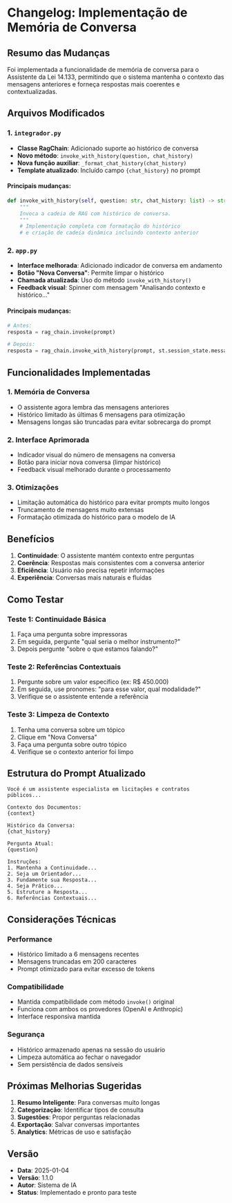 # Changelog: Implementação de Memória de Conversa

## Resumo das Mudanças

Foi implementada a funcionalidade de memória de conversa para o Assistente da Lei 14.133, permitindo que o sistema mantenha o contexto das mensagens anteriores e forneça respostas mais coerentes e contextualizadas.

## Arquivos Modificados

### 1. `integrador.py`
- **Classe RagChain**: Adicionado suporte ao histórico de conversa
- **Novo método**: `invoke_with_history(question, chat_history)`
- **Nova função auxiliar**: `_format_chat_history(chat_history)`
- **Template atualizado**: Incluído campo `{chat_history}` no prompt

#### Principais mudanças:
```python
def invoke_with_history(self, question: str, chat_history: list) -> str:
    """
    Invoca a cadeia de RAG com histórico de conversa.
    """
    # Implementação completa com formatação do histórico
    # e criação de cadeia dinâmica incluindo contexto anterior
```

### 2. `app.py`
- **Interface melhorada**: Adicionado indicador de conversa em andamento
- **Botão "Nova Conversa"**: Permite limpar o histórico
- **Chamada atualizada**: Uso do método `invoke_with_history()`
- **Feedback visual**: Spinner com mensagem "Analisando contexto e histórico..."

#### Principais mudanças:
```python
# Antes:
resposta = rag_chain.invoke(prompt)

# Depois:
resposta = rag_chain.invoke_with_history(prompt, st.session_state.messages[:-1])
```

## Funcionalidades Implementadas

### 1. Memória de Conversa
- O assistente agora lembra das mensagens anteriores
- Histórico limitado às últimas 6 mensagens para otimização
- Mensagens longas são truncadas para evitar sobrecarga do prompt

### 2. Interface Aprimorada
- Indicador visual do número de mensagens na conversa
- Botão para iniciar nova conversa (limpar histórico)
- Feedback visual melhorado durante o processamento

### 3. Otimizações
- Limitação automática do histórico para evitar prompts muito longos
- Truncamento de mensagens muito extensas
- Formatação otimizada do histórico para o modelo de IA

## Benefícios

1. **Continuidade**: O assistente mantém contexto entre perguntas
2. **Coerência**: Respostas mais consistentes com a conversa anterior
3. **Eficiência**: Usuário não precisa repetir informações
4. **Experiência**: Conversas mais naturais e fluidas

## Como Testar

### Teste 1: Continuidade Básica
1. Faça uma pergunta sobre impressoras
2. Em seguida, pergunte "qual seria o melhor instrumento?"
3. Depois pergunte "sobre o que estamos falando?"

### Teste 2: Referências Contextuais
1. Pergunte sobre um valor específico (ex: R$ 450.000)
2. Em seguida, use pronomes: "para esse valor, qual modalidade?"
3. Verifique se o assistente entende a referência

### Teste 3: Limpeza de Contexto
1. Tenha uma conversa sobre um tópico
2. Clique em "Nova Conversa"
3. Faça uma pergunta sobre outro tópico
4. Verifique se o contexto anterior foi limpo

## Estrutura do Prompt Atualizado

```
Você é um assistente especialista em licitações e contratos públicos...

Contexto dos Documentos:
{context}

Histórico da Conversa:
{chat_history}

Pergunta Atual:
{question}

Instruções:
1. Mantenha a Continuidade...
2. Seja um Orientador...
3. Fundamente sua Resposta...
4. Seja Prático...
5. Estruture a Resposta...
6. Referências Contextuais...
```

## Considerações Técnicas

### Performance
- Histórico limitado a 6 mensagens recentes
- Mensagens truncadas em 200 caracteres
- Prompt otimizado para evitar excesso de tokens

### Compatibilidade
- Mantida compatibilidade com método `invoke()` original
- Funciona com ambos os provedores (OpenAI e Anthropic)
- Interface responsiva mantida

### Segurança
- Histórico armazenado apenas na sessão do usuário
- Limpeza automática ao fechar o navegador
- Sem persistência de dados sensíveis

## Próximas Melhorias Sugeridas

1. **Resumo Inteligente**: Para conversas muito longas
2. **Categorização**: Identificar tipos de consulta
3. **Sugestões**: Propor perguntas relacionadas
4. **Exportação**: Salvar conversas importantes
5. **Analytics**: Métricas de uso e satisfação

## Versão
- **Data**: 2025-01-04
- **Versão**: 1.1.0
- **Autor**: Sistema de IA
- **Status**: Implementado e pronto para teste